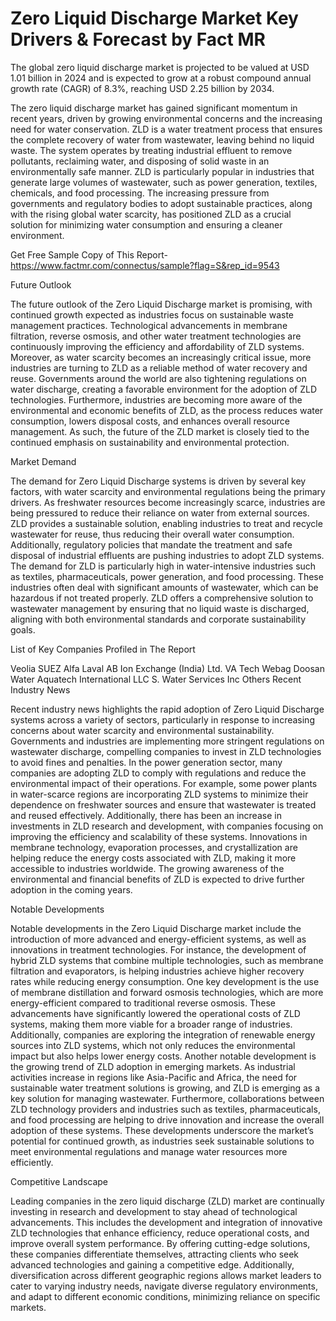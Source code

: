 # Zero Liquid Discharge Market Key Drivers & Forecast by Fact MR
The global zero liquid discharge market is projected to be valued at USD 1.01 billion in 2024 and is expected to grow at a robust compound annual growth rate (CAGR) of 8.3%, reaching USD 2.25 billion by 2034.

The zero liquid discharge market has gained significant momentum in recent years, driven by growing environmental concerns and the increasing need for water conservation. ZLD is a water treatment process that ensures the complete recovery of water from wastewater, leaving behind no liquid waste. The system operates by treating industrial effluent to remove pollutants, reclaiming water, and disposing of solid waste in an environmentally safe manner. ZLD is particularly popular in industries that generate large volumes of wastewater, such as power generation, textiles, chemicals, and food processing. The increasing pressure from governments and regulatory bodies to adopt sustainable practices, along with the rising global water scarcity, has positioned ZLD as a crucial solution for minimizing water consumption and ensuring a cleaner environment.

Get Free Sample Copy of This Report-https://www.factmr.com/connectus/sample?flag=S&rep_id=9543 

Future Outlook

The future outlook of the Zero Liquid Discharge market is promising, with continued growth expected as industries focus on sustainable waste management practices. Technological advancements in membrane filtration, reverse osmosis, and other water treatment technologies are continuously improving the efficiency and affordability of ZLD systems. Moreover, as water scarcity becomes an increasingly critical issue, more industries are turning to ZLD as a reliable method of water recovery and reuse. Governments around the world are also tightening regulations on water discharge, creating a favorable environment for the adoption of ZLD technologies. Furthermore, industries are becoming more aware of the environmental and economic benefits of ZLD, as the process reduces water consumption, lowers disposal costs, and enhances overall resource management. As such, the future of the ZLD market is closely tied to the continued emphasis on sustainability and environmental protection.

Market Demand

The demand for Zero Liquid Discharge systems is driven by several key factors, with water scarcity and environmental regulations being the primary drivers. As freshwater resources become increasingly scarce, industries are being pressured to reduce their reliance on water from external sources. ZLD provides a sustainable solution, enabling industries to treat and recycle wastewater for reuse, thus reducing their overall water consumption. Additionally, regulatory policies that mandate the treatment and safe disposal of industrial effluents are pushing industries to adopt ZLD systems. The demand for ZLD is particularly high in water-intensive industries such as textiles, pharmaceuticals, power generation, and food processing. These industries often deal with significant amounts of wastewater, which can be hazardous if not treated properly. ZLD offers a comprehensive solution to wastewater management by ensuring that no liquid waste is discharged, aligning with both environmental standards and corporate sustainability goals.

List of Key Companies Profiled in The Report

Veolia
SUEZ
Alfa Laval AB
Ion Exchange (India) Ltd.
VA Tech Webag
Doosan Water
Aquatech International LLC
S. Water Services Inc
Others
Recent Industry News

Recent industry news highlights the rapid adoption of Zero Liquid Discharge systems across a variety of sectors, particularly in response to increasing concerns about water scarcity and environmental sustainability. Governments and industries are implementing more stringent regulations on wastewater discharge, compelling companies to invest in ZLD technologies to avoid fines and penalties. In the power generation sector, many companies are adopting ZLD to comply with regulations and reduce the environmental impact of their operations. For example, some power plants in water-scarce regions are incorporating ZLD systems to minimize their dependence on freshwater sources and ensure that wastewater is treated and reused effectively. Additionally, there has been an increase in investments in ZLD research and development, with companies focusing on improving the efficiency and scalability of these systems. Innovations in membrane technology, evaporation processes, and crystallization are helping reduce the energy costs associated with ZLD, making it more accessible to industries worldwide. The growing awareness of the environmental and financial benefits of ZLD is expected to drive further adoption in the coming years.

Notable Developments

Notable developments in the Zero Liquid Discharge market include the introduction of more advanced and energy-efficient systems, as well as innovations in treatment technologies. For instance, the development of hybrid ZLD systems that combine multiple technologies, such as membrane filtration and evaporators, is helping industries achieve higher recovery rates while reducing energy consumption. One key development is the use of membrane distillation and forward osmosis technologies, which are more energy-efficient compared to traditional reverse osmosis. These advancements have significantly lowered the operational costs of ZLD systems, making them more viable for a broader range of industries. Additionally, companies are exploring the integration of renewable energy sources into ZLD systems, which not only reduces the environmental impact but also helps lower energy costs. Another notable development is the growing trend of ZLD adoption in emerging markets. As industrial activities increase in regions like Asia-Pacific and Africa, the need for sustainable water treatment solutions is growing, and ZLD is emerging as a key solution for managing wastewater. Furthermore, collaborations between ZLD technology providers and industries such as textiles, pharmaceuticals, and food processing are helping to drive innovation and increase the overall adoption of these systems. These developments underscore the market’s potential for continued growth, as industries seek sustainable solutions to meet environmental regulations and manage water resources more efficiently.

Competitive Landscape

Leading companies in the zero liquid discharge (ZLD) market are continually investing in research and development to stay ahead of technological advancements. This includes the development and integration of innovative ZLD technologies that enhance efficiency, reduce operational costs, and improve overall system performance. By offering cutting-edge solutions, these companies differentiate themselves, attracting clients who seek advanced technologies and gaining a competitive edge. Additionally, diversification across different geographic regions allows market leaders to cater to varying industry needs, navigate diverse regulatory environments, and adapt to different economic conditions, minimizing reliance on specific markets.
